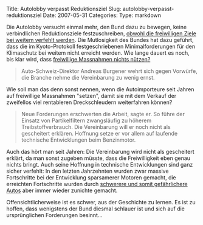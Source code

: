 Title: Autolobby verpasst Reduktionsziel
Slug: autolobby-verpasst-reduktionsziel
Date: 2007-05-31
Categories:
Type: markdown

Die Autolobby versucht einmal mehr, den Bund dazu zu bewegen, keine verbindlichen Reduktionsziele festzuschreiben, [obwohl die freiwilligen Ziele bei weitem verfehlt werden](http://www.tagi.ch/dyn/news/schweiz/756838.html). Die Mutlosigkeit des Bundes hat dazu geführt, dass die im Kyoto-Protokoll festgeschriebenen Minimalforderungen für den Klimaschutz bei weitem nicht erreicht werden. Wie lange dauert es noch, bis klar wird, dass [freiwillige Massnahmen nichts nützen?](http://spinlock.ch/blog/2007/03/16/nzz-votum-schon-wieder-freiwillige-massnahmen-bringen-nichts/)

> Auto-Schweiz-Direktor Andreas Burgener wehrt sich gegen Vorwürfe, die Branche nehme die Vereinbarung zu wenig ernst.

Wie soll man das denn sonst nennen, wenn die Autoimporteure seit Jahren auf freiwillige Massnahmen "setzen", damit sie mit dem Verkauf der zweifellos viel rentableren Dreckschleudern weiterfahren können?

> Neue Forderungen erschwerten die Arbeit, sagte er. So führe der Einsatz von Partikelfiltern zwangsläufig zu höherem Treibstoffverbrauch. Die Vereinbarung will er noch nicht als gescheitert erklären. Hoffnung setze er vor allem auf laufende technische Entwicklungen beim Benzinmotor.

Auch das hört man seit Jahren: Die Vereinbarung wird nicht als gescheitert erklärt, da man sonst zugeben müsste, dass die Freiwilligkeit eben genau nichts bringt. Auch seine Hoffnung in technische Entwicklungen sind ganz sicher verfehlt: In den letzten Jahrzehnten wurden zwar massive Fortschritte bei der Entwicklung sparsamerer Motoren gemacht, die erreichten Fortschritte wurden durch [schwerere und somit gefährlichere Autos](http://www.menschenfreundlicher.ch/) aber immer wieder zunichte gemacht.

Offensichtlicherweise ist es schwer, aus der Geschichte zu lernen. Es ist zu hoffen, dass wenigstens der Bund diesmal schlauer ist und sich auf die ursprünglichen Forderungen besinnt...
